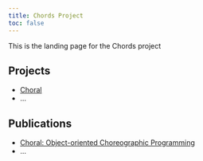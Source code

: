 ```yaml
---
title: Chords Project
toc: false
---
```


This is the landing page for the Chords project

## Projects

- [Choral](https://www.choral-lang.org/)
- ...

## Publications

- [Choral: Object-oriented Choreographic Programming](https://dl.acm.org/doi/10.1145/3632398)
- ...

<!-- {{< cards >}}
{{< card link="docs" title="Docs" icon="book-open" >}}
{{< card link="about" title="About" icon="user" >}}
{{< /cards >}} -->
